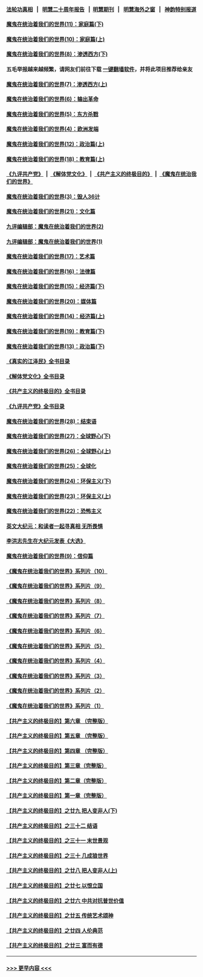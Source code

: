 #### [法轮功真相](https://github.com/gfw-breaker/truth/blob/master/README.md?t=0) &nbsp;&nbsp;|&nbsp;&nbsp; [明慧二十周年报告](https://github.com/gfw-breaker/mh-reports/blob/master/README.md?t=0) &nbsp;&nbsp;|&nbsp;&nbsp;[明慧期刊](https://github.com/gfw-breaker/mh-qikan) &nbsp;&nbsp;|&nbsp;&nbsp; [明慧海外之窗](https://github.com/gfw-breaker/mh-news/blob/master/README.md?t=0) &nbsp;&nbsp;|&nbsp;&nbsp; [神韵特别报道](https://github.com/gfw-breaker/mh-news/blob/master/shenyun.md?t=0)
#### [魔鬼在统治着我们的世界(11)：家庭篇(下)](../pages/nsc422/n10440961.md?t=12032050) 
#### [魔鬼在统治着我们的世界(10)：家庭篇(上)](../pages/nsc422/n10435448.md?t=12032050) 
#### [魔鬼在统治着我们的世界(8)：渗透西方(下)](../pages/nsc422/n10429603.md?t=12032050) 
#### 五毛举报越来越频繁，请网友们前往下载 [一键翻墙软件](https://github.com/gfw-breaker/ssr-accounts)，并将此项目推荐给亲友
#### [魔鬼在统治着我们的世界(7)：渗透西方(上)](../pages/nsc422/n10426013.md?t=12032050) 
#### [魔鬼在统治着我们的世界(6)：输出革命](../pages/nsc422/n10421536.md?t=12032050) 
#### [魔鬼在统治着我们的世界(5)：东方杀戮](../pages/nsc422/n10417707.md?t=12032050) 
#### [魔鬼在统治着我们的世界(4)：欧洲发端](../pages/nsc422/n10414890.md?t=12032050) 
#### [魔鬼在统治着我们的世界(12)：政治篇(上)](../pages/nsc422/n10444576.md?t=12032050) 
#### [魔鬼在统治着我们的世界(18)：教育篇(上)](../pages/nsc422/n10526970.md?t=12032050) 
#### [《九评共产党》](https://github.com/begood0513/9ping.md/blob/master/README.md) &nbsp;|&nbsp; [《解体党文化》](../../../../jtdwh.md/blob/master/README.md)  &nbsp;|&nbsp; [《共产主义的终极目的》](../../../../gczydzjmd.md/blob/master/README.md) &nbsp;|&nbsp; [《魔鬼在统治我们的世界》](../../../../mgztzwmdsj.md/blob/master/README.md) 
#### [魔鬼在统治着我们的世界(3)：毁人36计](../pages/nsc422/n10411583.md?t=12032050) 
#### [魔鬼在统治着我们的世界(21)：文化篇](../pages/nsc422/n10597706.md?t=12032050) 
#### [九评编辑部：魔鬼在统治着我们的世界(2)](../pages/nsc422/n10410036.md?t=12032050) 
#### [九评编辑部：魔鬼在统治着我们的世界(1)](../pages/nsc422/n10406825.md?t=12032050) 
#### [魔鬼在统治着我们的世界(17)：艺术篇](../pages/nsc422/n10499093.md?t=12032050) 
#### [魔鬼在统治着我们的世界(16)：法律篇](../pages/nsc422/n10485969.md?t=12032050) 
#### [魔鬼在统治着我们的世界(15)：经济篇(下)](../pages/nsc422/n10469975.md?t=12032050) 
#### [魔鬼在统治着我们的世界(20)：媒体篇](../pages/nsc422/n10586579.md?t=12032050) 
#### [魔鬼在统治着我们的世界(14)：经济篇(上)](../pages/nsc422/n10457370.md?t=12032050) 
#### [魔鬼在统治着我们的世界(19)：教育篇(下)](../pages/nsc422/n10564808.md?t=12032050) 
#### [魔鬼在统治着我们的世界(13)：政治篇(下)](../pages/nsc422/n10448270.md?t=12032050) 
#### [《真实的江泽民》全书目录](../pages/nsc422/n13721399.md?t=12032050) 
#### [《解体党文化》全书目录](../pages/nsc422/n13721157.md?t=12032050) 
#### [《共产主义的终极目的》全书目录](../pages/nsc422/n13721048.md?t=12032050) 
#### [《九评共产党》全书目录](../pages/nsc422/n13708085.md?t=12032050) 
#### [魔鬼在统治着我们的世界(28)：结束语](../pages/nsc422/n10936246.md?t=12032050) 
#### [魔鬼在统治着我们的世界(27)：全球野心(下)](../pages/nsc422/n10928319.md?t=12032050) 
#### [魔鬼在统治着我们的世界(26)：全球野心(上)](../pages/nsc422/n10900318.md?t=12032050) 
#### [魔鬼在统治着我们的世界(25)：全球化](../pages/nsc422/n10788205.md?t=12032050) 
#### [魔鬼在统治着我们的世界(24)：环保主义(下)](../pages/nsc422/n10695307.md?t=12032050) 
#### [魔鬼在统治着我们的世界(23)：环保主义(上)](../pages/nsc422/n10688613.md?t=12032050) 
#### [魔鬼在统治着我们的世界(22)：恐怖主义](../pages/nsc422/n10614727.md?t=12032050) 
#### [英文大纪元：和读者一起寻真相 无所畏惧](../pages/nsc422/n12542027.md?t=12032050) 
#### [李洪志先生在大纪元发表《大选》](../pages/nsc422/n12534746.md?t=12032050) 
#### [魔鬼在统治着我们的世界(9)：信仰篇](../pages/nsc422/n10432159.md?t=12032050) 
#### [《魔鬼在统治着我们的世界》系列片（10）](../pages/nsc422/n12292670.md?t=12032050) 
#### [《魔鬼在统治着我们的世界》系列片（9）](../pages/nsc422/n12290859.md?t=12032050) 
#### [《魔鬼在统治着我们的世界》系列片（8）](../pages/nsc422/n12287445.md?t=12032050) 
#### [《魔鬼在统治着我们的世界》系列片（7）](../pages/nsc422/n12283425.md?t=12032050) 
#### [《魔鬼在统治着我们的世界》系列片（6）](../pages/nsc422/n12282314.md?t=12032050) 
#### [《魔鬼在统治着我们的世界》系列片（5）](../pages/nsc422/n12281419.md?t=12032050) 
#### [《魔鬼在统治着我们的世界》系列片（4）](../pages/nsc422/n12274024.md?t=12032050) 
#### [《魔鬼在统治着我们的世界》系列片（3）](../pages/nsc422/n12271322.md?t=12032050) 
#### [《魔鬼在统治着我们的世界》系列片（2）](../pages/nsc422/n12269049.md?t=12032050) 
#### [《魔鬼在统治着我们的世界》系列片（1）](../pages/nsc422/n12267575.md?t=12032050) 
#### [【共产主义的终极目的】第六章 （完整版）](../pages/nsc422/n11428913.md?t=12032050) 
#### [【共产主义的终极目的】第五章 （完整版）](../pages/nsc422/n11428912.md?t=12032050) 
#### [【共产主义的终极目的】第四章 （完整版）](../pages/nsc422/n11428907.md?t=12032050) 
#### [【共产主义的终极目的】第三章（完整版）](../pages/nsc422/n11428848.md?t=12032050) 
#### [【共产主义的终极目的】第二章（完整版）](../pages/nsc422/n11428831.md?t=12032050) 
#### [【共产主义的终极目的】第一章（完整版）](../pages/nsc422/n11417651.md?t=12032050) 
#### [【共产主义的终极目的】之廿九 把人变非人(下)](../pages/nsc422/n11344140.md?t=12032050) 
#### [【共产主义的终极目的】之三十二 结语](../pages/nsc422/n11360535.md?t=12032050) 
#### [【共产主义的终极目的】之三十一 末世景观](../pages/nsc422/n11351129.md?t=12032050) 
#### [【共产主义的终极目的】之三十 几成狼世界](../pages/nsc422/n11348280.md?t=12032050) 
#### [【共产主义的终极目的】之廿八 把人变非人(上)](../pages/nsc422/n11340492.md?t=12032050) 
#### [【共产主义的终极目的】之廿七 以恨立国](../pages/nsc422/n11336944.md?t=12032050) 
#### [【共产主义的终极目的】之廿六 中共对抗普世价值](../pages/nsc422/n11324785.md?t=12032050) 
#### [【共产主义的终极目的】之廿五 传统艺术颂神](../pages/nsc422/n11296396.md?t=12032050) 
#### [【共产主义的终极目的】之廿四 人伦典范](../pages/nsc422/n11296397.md?t=12032050) 
#### [【共产主义的终极目的】之廿三 富而有德](../pages/nsc422/n11283598.md?t=12032050) 

----
#### [ >>> 更早内容 <<< ](../indexes/nsc422-earlier.md)
